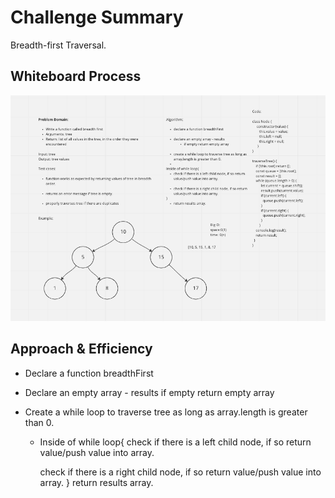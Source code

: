 # Challenge Summary

Breadth-first Traversal.

## Whiteboard Process

![UML](../assets/breadth.png)

## Approach & Efficiency

* Declare a function breadthFirst

* Declare an empty array - results
  if empty return empty array

* Create a while loop to traverse tree as long as array.length is greater than 0.

  * Inside of while loop{
      check if there is a left child node, if so return value/push value into array.

    check if there is a right child node, if so return value/push value into array.
    }
    return results array.
